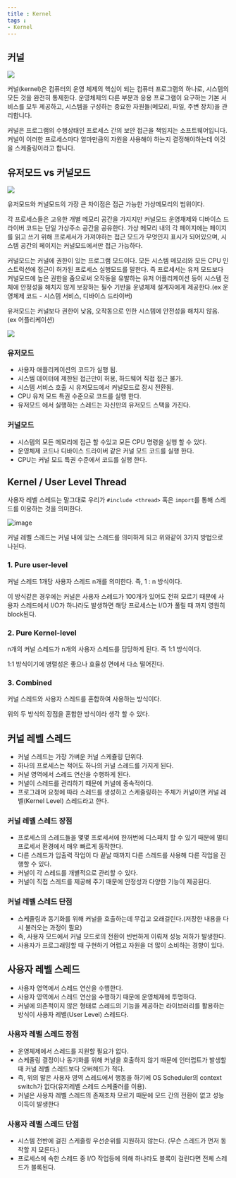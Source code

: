 ```yaml
---
title : Kernel
tags :
- Kernel
---
```


## 커널

![](https://user-images.githubusercontent.com/44635266/67375092-14513080-f5bd-11e9-8440-3420b0451015.png)

커널(kernel)은 컴퓨터의 운영 체제의 핵심이 되는 컴퓨터 프로그램의 하나로, 시스템의 모든 것을 완전히 통제한다. 운영체제의 다른 부분과 응용 프로그램이 요구하는 기본 서비스를 모두 제공하고, 시스템을 구성하는 중요한 자원들(메모리, 파일, 주변 장치)을 관리합니다.

커널은 프로그램의 수행상태인 프로세스 간의 보안 접근을 책임지는 소프트웨어입니다. 커널이 이러한 프로세스마다 얼마만큼의 자원을 사용해야 하는지 결정해야하는데 이것을 스케줄링이라고 합니다. 


## 유저모드 vs 커널모드

![](https://user-images.githubusercontent.com/44635266/67378506-57fa6900-f5c2-11e9-88d1-9e5be8a11c9f.png)

유저모드와 커널모드의 가장 큰 차이점은 접근 가능한 가상메모리의 범위이다.

각 프로세스들은 고유한 개별 메모리 공간을 가지지만 커널모드 운영채제와 디바이스 드라이버 코드는 단일 가상주소   공간을 공유한다. 가상 메모리 내의 각 페이지에는 페이지를 읽고 쓰기 위해 프로세서가 가져야하는 접근 모드가 무엇인지 표시가 되어있으며, 시스템 공간의 페이지는 커널모드에서만 접근 가능하다.

커널모드는 커널에 권한이 있는 프로그램 모드이다. 모든 시스템 메모리와 모든 CPU 인스트럭션에 접근이   허가된 프로세스 실행모드를 말한다. 즉 프로세서는 유저 모드보다 커널모드에 높은 권한을 줌으로써 오작동을 유발하는 유저 어플리케이션 등이 시스템 전체에 안정성을 해치지 않게 보장하는 필수 기반을 운녕체제 설계자에게 제공한다.(ex 운영체제 코드 - 시스템 서비스, 디바이스 드라이버)

유저모드는 커널보다 권한이 낮음, 오작동으로 인한 시스템에 안전성을 해치지 않음. (ex 어플리케이션)

![](https://user-images.githubusercontent.com/44635266/67378511-592b9600-f5c2-11e9-9d90-82568b159f5c.png)

### 유저모드

* 사용자 애플리케이션의 코드가 실행 됨.
* 시스템 데이터에 제한된 접근만이 허용, 하드웨어 직접 접근 불가.
* 시스템 서비스 호출 시 유저모드에서 커널모드로 잠시 전환됨.
* CPU 유저 모드 특권 수준으로 코드를 실행 한다.
* 유저모드 에서 실행하는 스레드는 자신만의 유저모드 스택을 가진다.

### 커널모드

* 시스템의 모든 메모리에 접근 할 수있고 모든 CPU 명령을 실행 할 수 있다.
* 운영체제 코드나 디바이스 드라이버 같은 커널 모드 코드를 실행 한다.
* CPU는 커널 모드 특권 수준에서 코드를 실행 한다.

## Kernel / User Level Thread

사용자 레벨 스레드는 말그대로 우리가 `#include <thread>` 혹은 `import`를 통해 스레드를 이용하는 것을 의미한다.

![image](https://user-images.githubusercontent.com/44635266/67594702-ea0b9880-f79f-11e9-8145-11ea4c884d66.png)

커널 레벨 스레드는 커널 내에 있는 스레드를 의미하게 되고 위와같이 3가지 방법으로 나뉜다.

### 1. Pure user-level

커널 스레드 1개당 사용자 스레드 n개를 의미한다. 즉, 1 : n 방식이다.

이 방식같은 경우에는 커널은 사용자 스레드가 100개가 있어도 전혀 모르기 때문에 사용자 스레드에서 I/O가 하나라도 발생하면 해당 프로세스는 I/O가 풀릴 때 까지 영원히 block된다.

### 2. Pure Kernel-level

n개의 커널 스레드가 n개의 사용자 스레드를 담당하게 된다. 즉 1:1 방식이다.

1:1 방식이기에 병렬성은 좋으나 효율성 면에서 다소 떨어진다.

### 3. Combined

커널 스레드와 사용자 스레드를 혼합하여 사용하는 방식이다.

위의 두 방식의 장점을 혼합한 방식이라 생각 할 수 있다.

## 커널 레벨 스레드

- 커널 스레드는 가장 가벼운 커널 스케쥴링 단위다. 
- 하나의 프로세스는 적어도 하나의 커널 스레드를 가지게 된다. 
- 커널 영역에서 스레드 연산을 수행하게 된다.
- 커널이 스레드를 관리하기 때문에 커널에 종속적이다.
- 프로그래머 요청에 따라 스레드를 생성하고 스케줄링하는 주체가 커널이면 커널 레벨(Kernel Level) 스레드라고 한다.

### 커널 레벨 스레드 장점

- 프로세스의 스레드들을 몇몇 프로세서에 한꺼번에 디스패치 할 수 있기 때문에 멀티프로세서 환경에서 매우 빠르게 동작한다.
- 다른 스레드가 입출력 작업이 다 끝날 때까지 다른 스레드를 사용해 다른 작업을 진행할 수 있다. 
- 커널이 각 스레드를 개별적으로 관리할 수 있다. 
- 커널이 직접 스레드를 제공해 주기 때문에 안정성과 다양한 기능이 제공된다.

### 커널 레벨 스레드 단점

- 스케줄링과 동기화를 위해 커널을 호출하는데 무겁고 오래걸린다.(저장한 내용을 다시 불러오는 과정이 필요)
- 즉, 사용자 모드에서 커널 모드로의 전환이 빈번하게 이뤄져 성능 저하가 발생한다.
- 사용자가 프로그래밍할 때 구현하기 어렵고 자원을 더 많이 소비하는 경향이 있다.

## 사용자 레벨 스레드

- 사용자 영역에서 스레드 연산을 수행한다. 
- 사용자 영역에서 스레드 연산을 수행하기 때문에 운영체제에 투명하다. 
- 커널에 의존적이지 않은 형태로 스레드의 기능을 제공하는 라이브러리를 활용하는 방식이 사용자 레벨(User Level) 스레드다.

### 사용자 레벨 스레드 장점

- 운영체제에서 스레드를 지원할 필요가 없다. 
- 스케줄링 결정이나 동기화를 위해 커널을 호출하지 않기 때문에 인터럽트가 발생할 때 커널 레벨 스레드보다 오버헤드가 적다.
- 즉, 위의 말은 사용자 영역 스레드에서 행동을 하기에 OS Scheduler의 context switch가 없다(유저레벨 스레드 스케줄러를 이용).
- 커널은 사용자 레벨 스레드의 존재조차 모르기 때문에 모드 간의 전환이 없고 성능 이득이 발생한다

### 사용자 레벨 스레드 단점

- 시스템 전반에 걸친 스케줄링 우선순위를 지원하지 않는다. (무슨 스레드가 먼저 동작할 지 모른다.)
- 프로세스에 속한 스레드 중 I/O 작업등에 의해 하나라도 블록이 걸린다면 전체 스레드가 블록된다.

